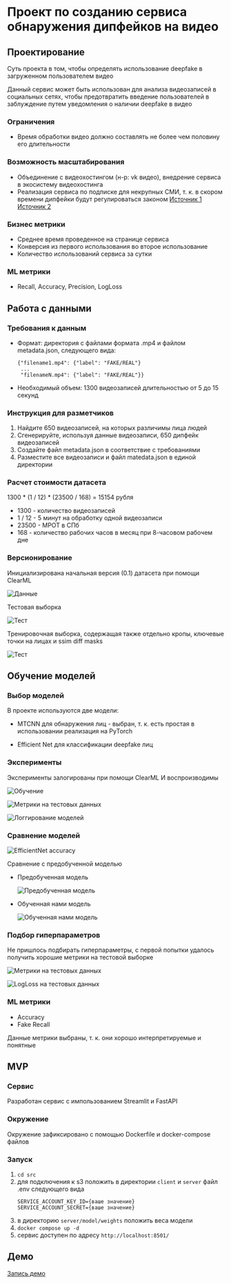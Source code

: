# Проект по созданию сервиса обнаружения дипфейков на видео

## Проектирование

Суть проекта в том, чтобы определять использование deepfake в загруженном пользователем видео

Данный сервис может быть использован для анализа видеозаписей в социальных сетях, чтобы предотвратить введение пользователей в заблуждение путем уведомления о наличии deepfake в видео

### Ограничения

- Время обработки видео должно составлять не более чем половину его длительности 

### Возможность масштабирования

- Объединение с видеохостингом (н-р: vk видео), внедрение сервиса в экосистему видеохостинга
- Реализация сервиса по подписке для некрупных СМИ, т. к. в скором времени дипфейки будут регулироваться законом
  [Источник 1](https://tass.ru/obschestvo/18100343) [Источник 2](https://ria.ru/20230328/deepfake-1861163762.html)

### Бизнес метрики

- Среднее время проведенное на странице сервиса
- Конверсия из первого использования во второе использование
- Количество использований сервиса за сутки

### ML метрики

- Recall, Accuracy, Precision, LogLoss

## Работа с данными

### Требования к данным

- Формат: директория с файлами формата .mp4 и файлом metadata.json, следующего вида:
  ```
  {"filename1.mp4": {"label": "FAKE/REAL"}
   ...
   "filenameN.mp4": {"label": "FAKE/REAL"}}
  ```
- Необходимый объем: 1300 видеозаписей длительностью от 5 до 15 секунд

### Инструкция для разметчиков

1. Найдите 650 видеозаписей, на которых различимы лица людей
2. Сгенерируйте, используя данные видеозаписи, 650 дипфейк видеозаписей
3. Создайте файл metadata.json в соответствие с требованиями
4. Разместите все видеозаписи и файл matedata.json в единой директории

### Расчет стоимости датасета

1300 * (1 / 12) * (23500 / 168) = 15154 рубля

- 1300 - количество видеозаписей
- 1 / 12 - 5 минут на обработку одной видеозаписи
- 23500 - МРОТ в СПб
- 168 - количество рабочих часов в месяц при 8-часовом рабочем дне

### Версионирование

Инициализирована начальная версия (0.1) датасета при помощи ClearML

![Данные](readme-images/data.png)

Тестовая выборка

![Тест](readme-images/data.png)

Тренировочная выборка, содержащая также отдельно кропы, ключевые точки на лицах и ssim diff masks

![Тест](readme-images/data.png)

## Обучение моделей

### Выбор моделей

В проекте используются две модели:

  - MTCNN для обнаружения лиц - выбран, т. к. есть простая в использовании реализация на PyTorch
    
  - Efficient Net для классификации deepfake лиц

### Эксперименты

Эксперименты залогированы при помощи ClearML И воспроизводимы

![Обучение](readme-images/exp1.png)

![Метрики на тестовых данных](readme-images/exp2.png)

![Логгирование моделей](readme-images/exp3.png)

### Сравнение моделей

![EfficientNet accuracy](readme-images/models.jpg)

Сравнение с предобученной моделью

- Предобученная модель

  ![Предобученная модель](readme-images/exp5.png)

- Обученная нами модель

  ![Обученная нами модель](readme-images/exp2.png)
 
### Подбор гиперпараметров

Не пришлось подбирать гиперпараметры, с первой попытки удалось получить хорошие метрики на тестовой выборке

![Метрики на тестовых данных](readme-images/exp2.png)

![LogLoss на тестовых данных](readme-images/exp4.png)

### ML метрики

- Accuracy
- Fake Recall

Данные метрики выбраны, т. к. они хорошо интерпретируемые и понятные

## MVP

### Сервис

Разработан сервис с импользованием Streamlit и FastAPI

### Окружение

Окружение зафиксировано с помощью Dockerfile и docker-compose файлов

### Запуск

1. `cd src`
2. для подключения к s3 положить в директории `client` и `server` файл .env следующего вида
   ```
   SERVICE_ACCOUNT_KEY_ID={ваше значение}
   SERVICE_ACCOUNT_SECRET={ваше значение}
   ```
3. в директорию `server/model/weights` положить веса модели
4. `docker compose up -d`
5. сервис доступен по адресу `http://localhost:8501/`

## Демо

[Запись демо](https://drive.google.com/file/d/1Eu9758dRQjrwLC9xjYcFQtotSauwxVcH/view?usp=sharing)
